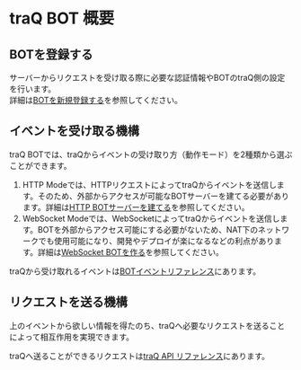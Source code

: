 # traQ BOT 概要

## BOTを登録する
サーバーからリクエストを受け取る際に必要な認証情報やBOTのtraQ側の設定を行います。  
詳細は[BOTを新規登録する](/docs/bot/register)を参照してください。

## イベントを受け取る機構

traQ BOTでは、traQからイベントの受け取り方（動作モード）を2種類から選ぶことができます。
1. HTTP Modeでは、HTTPリクエストによってtraQからイベントを送信します。そのため、外部からアクセスが可能なBOTサーバーを建てる必要があります。詳細は[HTTP BOTサーバーを建てる](/docs/bot/http-server)を参照してください。
2. WebSocket Modeでは、WebSocketによってtraQからイベントを送信します。BOTを外部からアクセス可能にする必要がないため、NAT下のネットワークでも使用可能になり、開発やデプロイが楽になるなどの利点があります。詳細は[WebSocket BOTを作る](/docs/bot/ws-server)を参照してください。

traQから受け取れるイベントは[BOTイベントリファレンス](/docs/bot/events)にあります。

## リクエストを送る機構

上のイベントから欲しい情報を得たのち、traQへ必要なリクエストを送ることによって相互作用を実現できます。

traQへ送ることができるリクエストは[traQ API リファレンス](/docs/bot/traq-api)にあります。  
